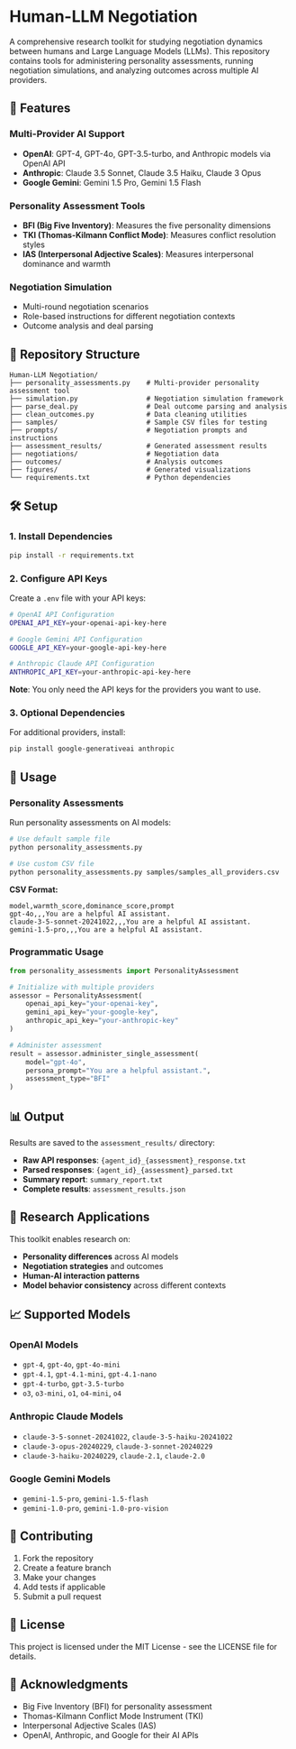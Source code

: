 # Human-LLM Negotiation

A comprehensive research toolkit for studying negotiation dynamics between humans and Large Language Models (LLMs). This repository contains tools for administering personality assessments, running negotiation simulations, and analyzing outcomes across multiple AI providers.

## 🚀 Features

### Multi-Provider AI Support
- **OpenAI**: GPT-4, GPT-4o, GPT-3.5-turbo, and Anthropic models via OpenAI API
- **Anthropic**: Claude 3.5 Sonnet, Claude 3.5 Haiku, Claude 3 Opus
- **Google Gemini**: Gemini 1.5 Pro, Gemini 1.5 Flash

### Personality Assessment Tools
- **BFI (Big Five Inventory)**: Measures the five personality dimensions
- **TKI (Thomas-Kilmann Conflict Mode)**: Measures conflict resolution styles  
- **IAS (Interpersonal Adjective Scales)**: Measures interpersonal dominance and warmth

### Negotiation Simulation
- Multi-round negotiation scenarios
- Role-based instructions for different negotiation contexts
- Outcome analysis and deal parsing

## 📁 Repository Structure

```
Human-LLM Negotiation/
├── personality_assessments.py    # Multi-provider personality assessment tool
├── simulation.py                 # Negotiation simulation framework
├── parse_deal.py                 # Deal outcome parsing and analysis
├── clean_outcomes.py             # Data cleaning utilities
├── samples/                      # Sample CSV files for testing
├── prompts/                      # Negotiation prompts and instructions
├── assessment_results/           # Generated assessment results
├── negotiations/                 # Negotiation data
├── outcomes/                     # Analysis outcomes
├── figures/                      # Generated visualizations
└── requirements.txt              # Python dependencies
```

## 🛠️ Setup

### 1. Install Dependencies
```bash
pip install -r requirements.txt
```

### 2. Configure API Keys
Create a `.env` file with your API keys:
```bash
# OpenAI API Configuration
OPENAI_API_KEY=your-openai-api-key-here

# Google Gemini API Configuration  
GOOGLE_API_KEY=your-google-api-key-here

# Anthropic Claude API Configuration
ANTHROPIC_API_KEY=your-anthropic-api-key-here
```

**Note**: You only need the API keys for the providers you want to use.

### 3. Optional Dependencies
For additional providers, install:
```bash
pip install google-generativeai anthropic
```

## 🧪 Usage

### Personality Assessments

Run personality assessments on AI models:

```bash
# Use default sample file
python personality_assessments.py

# Use custom CSV file
python personality_assessments.py samples/samples_all_providers.csv
```

**CSV Format:**
```csv
model,warmth_score,dominance_score,prompt
gpt-4o,,,You are a helpful AI assistant.
claude-3-5-sonnet-20241022,,,You are a helpful AI assistant.
gemini-1.5-pro,,,You are a helpful AI assistant.
```

### Programmatic Usage

```python
from personality_assessments import PersonalityAssessment

# Initialize with multiple providers
assessor = PersonalityAssessment(
    openai_api_key="your-openai-key",
    gemini_api_key="your-google-key", 
    anthropic_api_key="your-anthropic-key"
)

# Administer assessment
result = assessor.administer_single_assessment(
    model="gpt-4o",
    persona_prompt="You are a helpful assistant.",
    assessment_type="BFI"
)
```

## 📊 Output

Results are saved to the `assessment_results/` directory:
- **Raw API responses**: `{agent_id}_{assessment}_response.txt`
- **Parsed responses**: `{agent_id}_{assessment}_parsed.txt`
- **Summary report**: `summary_report.txt`
- **Complete results**: `assessment_results.json`

## 🔬 Research Applications

This toolkit enables research on:
- **Personality differences** across AI models
- **Negotiation strategies** and outcomes
- **Human-AI interaction patterns**
- **Model behavior consistency** across different contexts

## 📈 Supported Models

### OpenAI Models
- `gpt-4`, `gpt-4o`, `gpt-4o-mini`
- `gpt-4.1`, `gpt-4.1-mini`, `gpt-4.1-nano`
- `gpt-4-turbo`, `gpt-3.5-turbo`
- `o3`, `o3-mini`, `o1`, `o4-mini`, `o4`

### Anthropic Claude Models
- `claude-3-5-sonnet-20241022`, `claude-3-5-haiku-20241022`
- `claude-3-opus-20240229`, `claude-3-sonnet-20240229`
- `claude-3-haiku-20240229`, `claude-2.1`, `claude-2.0`

### Google Gemini Models
- `gemini-1.5-pro`, `gemini-1.5-flash`
- `gemini-1.0-pro`, `gemini-1.0-pro-vision`

## 🤝 Contributing

1. Fork the repository
2. Create a feature branch
3. Make your changes
4. Add tests if applicable
5. Submit a pull request

## 📄 License

This project is licensed under the MIT License - see the LICENSE file for details.

## 🙏 Acknowledgments

- Big Five Inventory (BFI) for personality assessment
- Thomas-Kilmann Conflict Mode Instrument (TKI)
- Interpersonal Adjective Scales (IAS)
- OpenAI, Anthropic, and Google for their AI APIs 